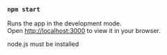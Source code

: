 ### `npm start`

Runs the app in the development mode.\
Open [http://localhost:3000](http://localhost:3000) to view it in your browser.

node.js must be installed
